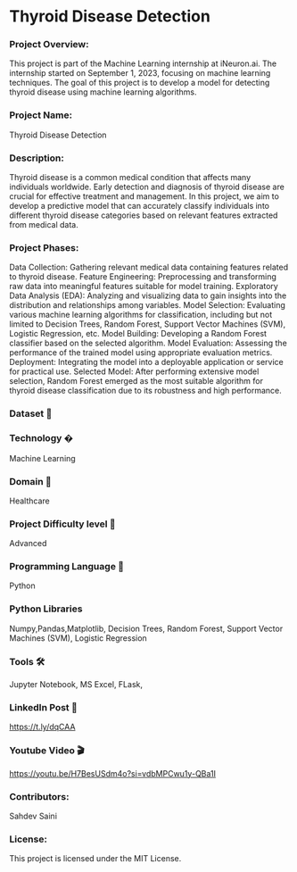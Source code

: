 
# Thyroid Disease Detection
### Project Overview:
This project is part of the Machine Learning internship at iNeuron.ai. The internship started on September 1, 2023, focusing on machine learning techniques. The goal of this project is to develop a model for detecting thyroid disease using machine learning algorithms.

### Project Name:
Thyroid Disease Detection

### Description:
Thyroid disease is a common medical condition that affects many individuals worldwide. Early detection and diagnosis of thyroid disease are crucial for effective treatment and management. In this project, we aim to develop a predictive model that can accurately classify individuals into different thyroid disease categories based on relevant features extracted from medical data.

### Project Phases:
Data Collection: Gathering relevant medical data containing features related to thyroid disease.
Feature Engineering: Preprocessing and transforming raw data into meaningful features suitable for model training.
Exploratory Data Analysis (EDA): Analyzing and visualizing data to gain insights into the distribution and relationships among variables.
Model Selection: Evaluating various machine learning algorithms for classification, including but not limited to Decision Trees, Random Forest, Support Vector Machines (SVM), Logistic Regression, etc.
Model Building: Developing a Random Forest classifier based on the selected algorithm.
Model Evaluation: Assessing the performance of the trained model using appropriate evaluation metrics.
Deployment: Integrating the model into a deployable application or service for practical use.
Selected Model:
After performing extensive model selection, Random Forest emerged as the most suitable algorithm for thyroid disease classification due to its robustness and high performance.

### Dataset 📀

### Technology �
Machine Learning
### Domain 🏥
Healthcare
### Project Difficulty level 🥇
Advanced
### Programming Language 🐍
Python
### Python Libraries
Numpy,Pandas,Matplotlib,
Decision Trees, Random Forest, Support Vector Machines (SVM), Logistic Regression
### Tools 🛠
Jupyter Notebook, MS
Excel, FLask,
### LinkedIn Post 📲
https://t.ly/dqCAA

### Youtube Video 🎬
https://youtu.be/H7BesUSdm4o?si=vdbMPCwu1y-QBa1I

###  Contributors:
Sahdev Saini
###  License:
This project is licensed under the MIT License.

